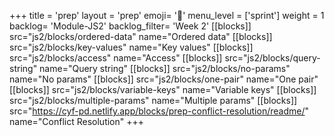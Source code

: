 +++
title = 'prep'
layout = 'prep'
emoji= '📝'
menu_level = ['sprint']
weight = 1
backlog= 'Module-JS2'
backlog_filter= 'Week 2'
[[blocks]]
src="js2/blocks/ordered-data"
name="Ordered data"
[[blocks]]
src="js2/blocks/key-values"
name="Key values"
[[blocks]]
src="js2/blocks/access"
name="Access"
[[blocks]]
src="js2/blocks/query-string"
name="Query string"
[[blocks]]
src="js2/blocks/no-params"
name="No params"
[[blocks]]
src="js2/blocks/one-pair"
name="One pair"
[[blocks]]
src="js2/blocks/variable-keys"
name="Variable keys"
[[blocks]]
src="js2/blocks/multiple-params"
name="Multiple params"
[[blocks]]
src="https://cyf-pd.netlify.app/blocks/prep-conflict-resolution/readme/"
name="Conflict Resolution"
+++
